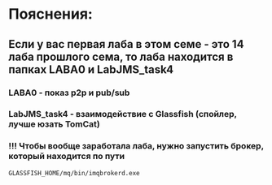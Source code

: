# Пояснения:
## Если у вас первая лаба в этом семе - это 14 лаба прошлого сема, то лаба находится в папках LABA0 и LabJMS_task4
### LABA0 - показ p2p и pub/sub
### LabJMS_task4 - взаимодействие с Glassfish (спойлер, лучше юзать TomCat)

### !!! Чтобы вообще заработала лаба, нужно запустить брокер, который находится по пути 
```
GLASSFISH_HOME/mq/bin/imqbrokerd.exe
```